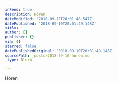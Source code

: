 ```yaml
---
inFeed: true
description: Hören
dateModified: '2018-09-10T20:01:48.547Z'
datePublished: '2018-09-10T20:01:49.148Z'
title: ''
author: []
publisher: {}
via: {}
starred: false
datePublishedOriginal: '2018-09-10T20:01:49.148Z'
sourcePath: _posts/2018-09-10-horen.md
_type: Blurb

---
```

Hören